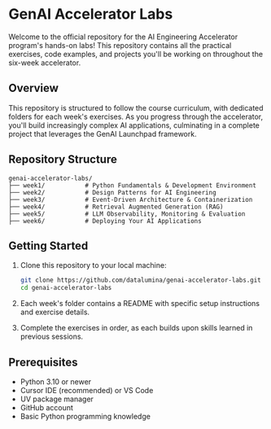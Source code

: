 # GenAI Accelerator Labs

Welcome to the official repository for the AI Engineering Accelerator program's hands-on labs! This repository contains all the practical exercises, code examples, and projects you'll be working on throughout the six-week accelerator.

## Overview

This repository is structured to follow the course curriculum, with dedicated folders for each week's exercises. As you progress through the accelerator, you'll build increasingly complex AI applications, culminating in a complete project that leverages the GenAI Launchpad framework.

## Repository Structure

```
genai-accelerator-labs/
├── week1/           # Python Fundamentals & Development Environment
├── week2/           # Design Patterns for AI Engineering
├── week3/           # Event-Driven Architecture & Containerization
├── week4/           # Retrieval Augmented Generation (RAG)
├── week5/           # LLM Observability, Monitoring & Evaluation
├── week6/           # Deploying Your AI Applications
```

## Getting Started

1. Clone this repository to your local machine:
   ```bash
   git clone https://github.com/datalumina/genai-accelerator-labs.git
   cd genai-accelerator-labs
   ```

2. Each week's folder contains a README with specific setup instructions and exercise details.

3. Complete the exercises in order, as each builds upon skills learned in previous sessions.


## Prerequisites

- Python 3.10 or newer
- Cursor IDE (recommended) or VS Code
- UV package manager
- GitHub account
- Basic Python programming knowledge
